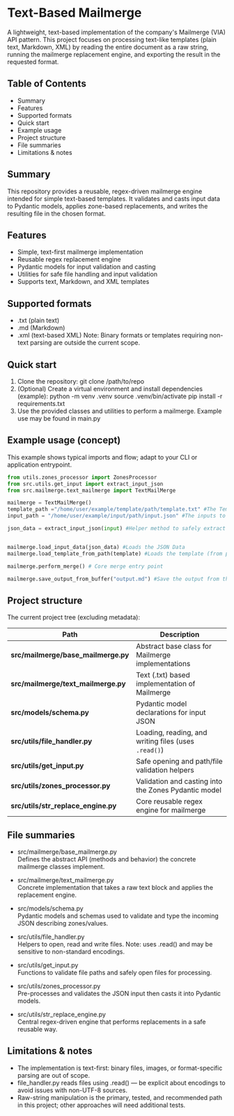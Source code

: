 # Text-Based Mailmerge

A lightweight, text-based implementation of the company's Mailmerge (VIA) API pattern. This project focuses on processing text-like templates (plain text, Markdown, XML) by reading the entire document as a raw string, running the mailmerge replacement engine, and exporting the result in the requested format.

## Table of Contents
- Summary
- Features
- Supported formats
- Quick start
- Example usage
- Project structure
- File summaries
- Limitations & notes

## Summary
This repository provides a reusable, regex-driven mailmerge engine intended for simple text-based templates. It validates and casts input data to Pydantic models, applies zone-based replacements, and writes the resulting file in the chosen format.

## Features
- Simple, text-first mailmerge implementation
- Reusable regex replacement engine
- Pydantic models for input validation and casting
- Utilities for safe file handling and input validation
- Supports text, Markdown, and XML templates

## Supported formats
- .txt (plain text)
- .md (Markdown)
- .xml (text-based XML)
Note: Binary formats or templates requiring non-text parsing are outside the current scope.

## Quick start
1. Clone the repository:
    git clone /path/to/repo
2. (Optional) Create a virtual environment and install dependencies (example):
    python -m venv .venv
    source .venv/bin/activate
    pip install -r requirements.txt
3. Use the provided classes and utilities to perform a mailmerge.
    Example use may be found in main.py

## Example usage (concept)
This example shows typical imports and flow; adapt to your CLI or application entrypoint.

```python
from utils.zones_processor import ZonesProcessor
from src.utils.get_input import extract_input_json
from src.mailmerge.text_mailmerge import TextMailMerge

mailmerge = TextMailMerge()
template_path ="/home/user/example/template/path/template.txt" #The Template to merge into
input_path = "/home/user/example/input/path/input.json" #The inputs to merge into the template

json_data = extract_input_json(input) #Helper method to safely extract JSON data (with validation)


mailmerge.load_input_data(json_data) #Loads the JSON Data 
mailmerge.load_template_from_path(template) #Loads the template (from path)

mailmerge.perform_merge() # Core merge entry point

mailmerge.save_output_from_buffer("output.md") #Save the output from the mailmerge class
```

## Project structure
The current project tree (excluding metadata):

| Path | Description |
|------|--------------|
| **src/mailmerge/base_mailmerge.py** | Abstract base class for Mailmerge implementations |
| **src/mailmerge/text_mailmerge.py** | Text (.txt) based implementation of Mailmerge |
| **src/models/schema.py** | Pydantic model declarations for input JSON |
| **src/utils/file_handler.py** | Loading, reading, and writing files (uses `.read()`) |
| **src/utils/get_input.py** | Safe opening and path/file validation helpers |
| **src/utils/zones_processor.py** | Validation and casting into the Zones Pydantic model |
| **src/utils/str_replace_engine.py** | Core reusable regex engine for mailmerge |


## File summaries
- src/mailmerge/base_mailmerge.py  
  Defines the abstract API (methods and behavior) the concrete mailmerge classes implement.

- src/mailmerge/text_mailmerge.py  
  Concrete implementation that takes a raw text block and applies the replacement engine.

- src/models/schema.py  
  Pydantic models and schemas used to validate and type the incoming JSON describing zones/values.

- src/utils/file_handler.py  
  Helpers to open, read and write files. Note: uses .read() and may be sensitive to non-standard encodings.

- src/utils/get_input.py  
  Functions to validate file paths and safely open files for processing.

- src/utils/zones_processor.py  
  Pre-processes and validates the JSON input then casts it into Pydantic models.

- src/utils/str_replace_engine.py  
  Central regex-driven engine that performs replacements in a safe reusable way.

## Limitations & notes
- The implementation is text-first: binary files, images, or format-specific parsing are out of scope.
- file_handler.py reads files using .read() — be explicit about encodings to avoid issues with non-UTF-8 sources.
- Raw-string manipulation is the primary, tested, and recommended path in this project; other approaches will need additional tests.
